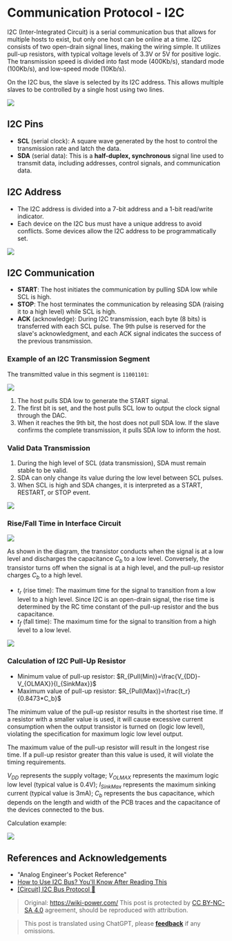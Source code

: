# Communication Protocol - I2C

I2C (Inter-Integrated Circuit) is a serial communication bus that allows for multiple hosts to exist, but only one host can be online at a time. I2C consists of two open-drain signal lines, making the wiring simple. It utilizes pull-up resistors, with typical voltage levels of 3.3V or 5V for positive logic. The transmission speed is divided into fast mode (400Kb/s), standard mode (100Kb/s), and low-speed mode (10Kb/s).

On the I2C bus, the slave is selected by its I2C address. This allows multiple slaves to be controlled by a single host using two lines.

![](https://media.wiki-power.com/img/20211026174634.png)

## I2C Pins

- **SCL** (serial clock): A square wave generated by the host to control the transmission rate and latch the data.
- **SDA** (serial data): This is a **half-duplex, synchronous** signal line used to transmit data, including addresses, control signals, and communication data.

## I2C Address

- The I2C address is divided into a 7-bit address and a 1-bit read/write indicator.
- Each device on the I2C bus must have a unique address to avoid conflicts. Some devices allow the I2C address to be programmatically set.

![](https://media.wiki-power.com/img/20211027112717.png)

## I2C Communication

- **START**: The host initiates the communication by pulling SDA low while SCL is high.
- **STOP**: The host terminates the communication by releasing SDA (raising it to a high level) while SCL is high.
- **ACK** (acknowledge): During I2C transmission, each byte (8 bits) is transferred with each SCL pulse. The 9th pulse is reserved for the slave's acknowledgment, and each ACK signal indicates the success of the previous transmission.

### Example of an I2C Transmission Segment

The transmitted value in this segment is `11001101`:

![](https://media.wiki-power.com/img/20211104172952.png)

1. The host pulls SDA low to generate the START signal.
2. The first bit is set, and the host pulls SCL low to output the clock signal through the DAC.
3. When it reaches the 9th bit, the host does not pull SDA low. If the slave confirms the complete transmission, it pulls SDA low to inform the host.

### Valid Data Transmission

1. During the high level of SCL (data transmission), SDA must remain stable to be valid.
2. SDA can only change its value during the low level between SCL pulses.
3. When SCL is high and SDA changes, it is interpreted as a START, RESTART, or STOP event.

![](https://media.wiki-power.com/img/20211105172139.png)

### Rise/Fall Time in Interface Circuit

![](https://media.wiki-power.com/img/20211108093819.png)

As shown in the diagram, the transistor conducts when the signal is at a low level and discharges the capacitance $C_b$ to a low level. Conversely, the transistor turns off when the signal is at a high level, and the pull-up resistor charges $C_b$ to a high level.

- $t_r$ (rise time): The maximum time for the signal to transition from a low level to a high level. Since I2C is an open-drain signal, the rise time is determined by the RC time constant of the pull-up resistor and the bus capacitance.
- $t_f$ (fall time): The maximum time for the signal to transition from a high level to a low level.

![](https://media.wiki-power.com/img/20211108095142.png)

### Calculation of I2C Pull-Up Resistor

- Minimum value of pull-up resistor: $R_{Pull(Min)}=\frac{V_{DD}-V_{OLMAX}}{I_{SinkMax}}$
- Maximum value of pull-up resistor: $R_{Pull(Max)}=\frac{t_r}{0.8473*C_b}$

The minimum value of the pull-up resistor results in the shortest rise time. If a resistor with a smaller value is used, it will cause excessive current consumption when the output transistor is turned on (logic low level), violating the specification for maximum logic low level output.

The maximum value of the pull-up resistor will result in the longest rise time. If a pull-up resistor greater than this value is used, it will violate the timing requirements.

$V_{DD}$ represents the supply voltage; $V_{OLMAX}$ represents the maximum logic low level (typical value is 0.4V); $I_{SinkMax}$ represents the maximum sinking current (typical value is 3mA); $C_b$ represents the bus capacitance, which depends on the length and width of the PCB traces and the capacitance of the devices connected to the bus.

Calculation example:

![](https://media.wiki-power.com/img/20211108103406.png)

## References and Acknowledgements

- "Analog Engineer's Pocket Reference"
- [How to Use I2C Bus? You'll Know After Reading This](https://mp.weixin.qq.com/s/IeL77NTyVdTdkcNtqjjFPA)
- [[Circuit] I2C Bus Protocol 🚧](https://zhenhuizhang.tk/post/dian-lu-i2c-zong-xian-xie-yi/)

> Original: <https://wiki-power.com/>
> This post is protected by [CC BY-NC-SA 4.0](https://creativecommons.org/licenses/by/4.0/deed.en) agreement, should be reproduced with attribution.

> This post is translated using ChatGPT, please [**feedback**](https://github.com/linyuxuanlin/Wiki_MkDocs/issues/new) if any omissions.

